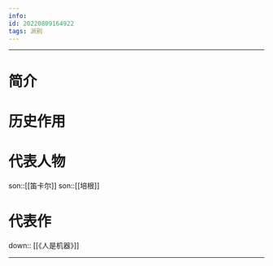 ```yaml
---
info:
id: 20220809164922
tags: 派别 
---
```

---
# 简介

# 历史作用

# 代表人物
son::[[笛卡尔]]
son::[[培根]]

# 代表作
down:: [[《人是机器》]] 


---



